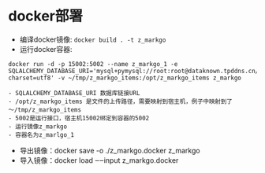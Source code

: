 # docker部署

- 编译docker镜像: `docker build . -t z_markgo`
- 运行docker容器:

```docker
docker run -d -p 15002:5002 --name z_markgo_1 -e SQLALCHEMY_DATABASE_URI='mysql+pymysql://root:root@dataknown.tpddns.cn/z_markgo?charset=utf8' -v ~/tmp/z_markgo_items:/opt/z_markgo_items z_markgo

- SQLALCHEMY_DATABASE_URI 数据库链接URL
- /opt/z_markgo_items 是文件的上传路径，需要映射到宿主机，例子中映射到了 ～/tmp/z_markgo_items
- 5002是运行接口，宿主机15002绑定到容器的5002
- 运行镜像z_markgo
- 容器名为z_marlgo_1
```

- 导出镜像：docker save -o ./z_markgo.docker z_markgo
- 导入镜像：docker load ‒‒input z_markgo.docker
